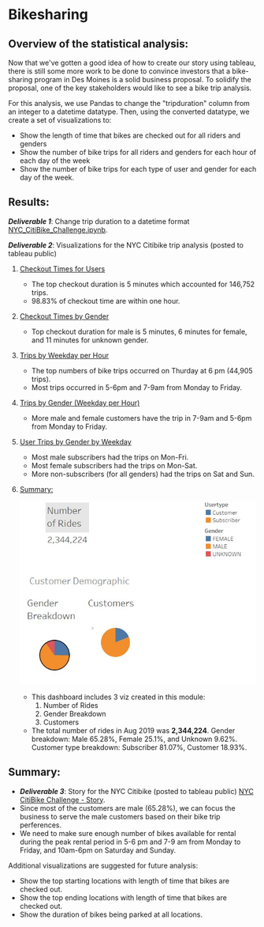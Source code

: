 # Bikesharing

## Overview of the statistical analysis:

Now that we've gotten a good idea of how to create our story using tableau, there is still some more work to be done to convince investors that a bike-sharing program in Des Moines is a solid business proposal. To solidify the proposal, one of the key stakeholders would like to see a bike trip analysis.

For this analysis, we use Pandas to change the "tripduration" column from an integer to a datetime datatype. Then, using the converted datatype, we create a set of visualizations to:
* Show the length of time that bikes are checked out for all riders and genders
* Show the number of bike trips for all riders and genders for each hour of each day of the week
* Show the number of bike trips for each type of user and gender for each day of the week.

## Results:

**_Deliverable 1_**: Change trip duration to a datetime format [NYC_CitiBike_Challenge.ipynb](NYC_CitiBike_Challenge.ipynb).

**_Deliverable 2_**: Visualizations for the NYC Citibike trip analysis (posted to tableau public)
1. [Checkout Times for Users](https://public.tableau.com/app/profile/kobert.lam/viz/NYCCitiBikeChallenge-CheckoutTimesforUsers/CheckoutTimesforUsers?publish=yes)
    * The top checkout duration is 5 minutes which accounted for 146,752 trips.
    * 98.83% of checkout time are within one hour.
2. [Checkout Times by Gender](https://public.tableau.com/app/profile/kobert.lam/viz/NYCCitiBikeChallenge-CheckoutTimesbyGender/CheckoutTimesbyGender?publish=yes)
    * Top checkout duration for male is 5 minutes, 6 minutes for female, and 11 minutes for unknown gender.
3. [Trips by Weekday per Hour](https://public.tableau.com/app/profile/kobert.lam/viz/NYCCitiBikeChallenge-TripsbyWeekdayperHour/TripsbyWeekdayperHour?publish=yes)
    * The top numbers of bike trips occurred on Thurday at 6 pm (44,905 trips).
    * Most trips occurred in 5-6pm and 7-9am from Monday to Friday.
4. [Trips by Gender (Weekday per Hour)](https://public.tableau.com/app/profile/kobert.lam/viz/NYCCitiBikeChallenge-TripsbyGenderWeekdayperHour/TripsbyGenderWeekdayperHour?publish=yes)
    * More male and female customers have the trip in 7-9am and 5-6pm from Monday to Friday.
5. [User Trips by Gender by Weekday](https://public.tableau.com/app/profile/kobert.lam/viz/NYCCitiBikeChallenge-UserTripsbyGenderbyWeekday/UserTripsbyGenderbyWeekday?publish=yes)
    * Most male subscribers had the trips on Mon-Fri.
    * Most female subscribers had the trips on Mon-Sat.
    * More non-subscribers (for all genders) had the trips on Sat and Sun.
6. [Summary:](https://public.tableau.com/app/profile/kobert.lam/viz/NYCCitiBikeChallenge-Summary/Summary?publish=yes)
    
    ![This is an image](images/Summary.jpg)
    * This dashboard includes 3 viz created in this module:
        1. Number of Rides
        2. Gender Breakdown
        3. Customers
    * The total number of rides in Aug 2019 was **2,344,224**. Gender breakdown: Male 65.28%, Female 25.1%, and Unknown 9.62%. Customer type breakdown: Subscriber 81.07%, Customer 18.93%.

## Summary:
* **_Deliverable 3_**: Story for the NYC Citibike (posted to tableau public)
[NYC CitiBike Challenge - Story](https://public.tableau.com/app/profile/kobert.lam/viz/NYCCitiBikeChallenge-Story/NYCCitiBikeAnalysis?publish=yes).
* Since most of the customers are male (65.28%), we can focus the business to serve the male customers based on their bike trip perferences.
* We need to make sure enough number of bikes available for rental during the peak rental period in 5-6 pm and 7-9 am from Monday to Friday, and 10am-6pm on Saturday and Sunday.

Additional visualizations are suggested for future analysis:
* Show the top starting locations with length of time that bikes are checked out.
* Show the top ending locations with length of time that bikes are checked out.
* Show the duration of bikes being parked at all locations.

